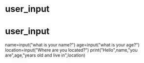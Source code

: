 # user_input
# user_input
name=input("what is your name?")
age=input("what is your age?")
location=input("Where are you located?")
print("Hello",name,"you are",age,"years old and live in",location)
